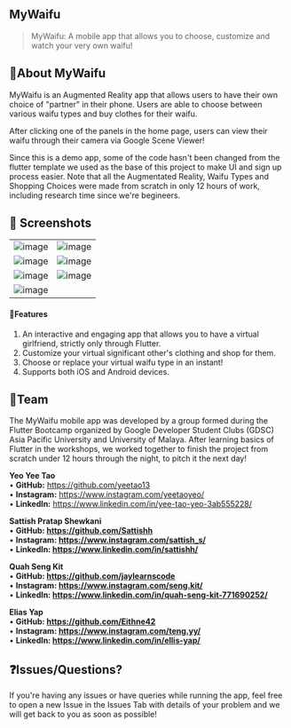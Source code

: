 <p align="center">
</p>

## MyWaifu
<blockquote> MyWaifu: A mobile app that allows you to choose, customize and watch your very own waifu!  </blockquote>

## 📲About MyWaifu
MyWaifu is an Augmented Reality app that allows users to have their own choice of "partner" in their phone. Users are able to choose between various waifu types and buy clothes for their waifu.

After clicking one of the panels in the home page, users can view their waifu through their camera via Google Scene Viewer!

Since this is a demo app, some of the code hasn't been changed from the flutter template we used as the base of this project to make UI and sign up process easier. Note that all the Augmentated Reality, Waifu Types and Shopping Choices were made from scratch in only 12 hours of work, including research time since we're begineers.

## 📸 Screenshots

|||
|:----------------------------------------:|:-----------------------------------------:|
| ![image](https://i.ibb.co/rxccJNh/home.jpg) | ![image](https://i.ibb.co/Jp0Z3pP/navigation.jpg) |
| ![image](https://i.ibb.co/PDYs0W8/3dmodel.jpg)| ![image](https://i.ibb.co/dcXKL4P/ar.jpg) |
| ![image](https://i.ibb.co/bmxpsBd/shopping.jpg)| ![image](https://i.ibb.co/4WPTNzT/type.jpg) |
| ![image](https://i.ibb.co/r3pZ1WW/about.jpg) |

#### 🌲Features
1. An interactive and engaging app that allows you to have a virtual girlfriend, strictly only through Flutter.
2. Customize your virtual significant other's clothing and shop for them.
3. Choose or replace your virtual waifu type in an instant!
4. Supports both iOS and Android devices.

## 🚀Team
The MyWaifu mobile app was developed by a group formed during the Flutter Bootcamp organized by Google Developer Student Clubs (GDSC) Asia Pacific University and University of Malaya. After learning basics of Flutter in the workshops, we worked together to finish the project from scratch under 12 hours through the night, to pitch it the next day!

<b>Yeo Yee Tao</b><br>
• <b>GitHub:</b> https://github.com/yeetao13<br>
• <b>Instagram:</b> https://www.instagram.com/yeetaoyeo/<br>
• <b>LinkedIn:</b> https://www.linkedin.com/in/yee-tao-yeo-3ab555228/<br>

<b>Sattish Pratap Shewkani</b><br>
• <b>GitHub: https://github.com/Sattishh</b><br>
• <b>Instagram: https://www.instagram.com/sattish_s/</b><br>
• <b>LinkedIn: https://www.linkedin.com/in/sattishh/</b><br>

<b>Quah Seng Kit</b><br>
• <b>GitHub: https://github.com/jaylearnscode</b><br>
• <b>Instagram: https://www.instagram.com/seng.kit/</b><br>
• <b>LinkedIn: https://www.linkedin.com/in/quah-seng-kit-771690252/</b><br>

<b>Elias Yap</b><br>
• <b>GitHub: https://github.com/Eithne42</b><br>
• <b>Instagram: https://www.instagram.com/teng.yy/</b><br>
• <b>LinkedIn: https://www.linkedin.com/in/ellis-yap/</b><br>

## ❓Issues/Questions?
If you're having any issues or have queries while running the app, feel free to open a new Issue in the Issues Tab with details of your problem and we will get back to you as soon as possible!
